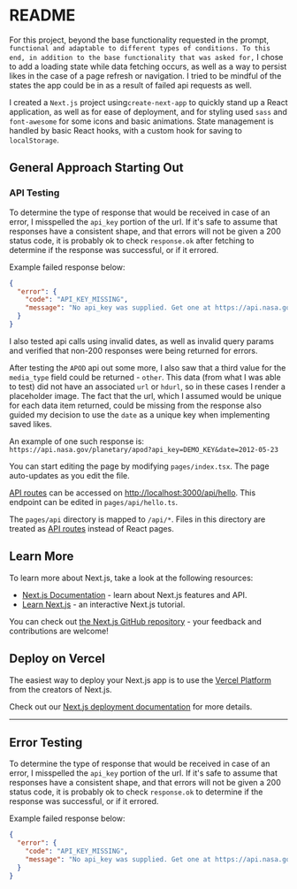 # README

For this project, beyond the base functionality requested in the prompt, `functional and adaptable to different types of conditions. To this end, in addition to the base functionality that was asked for,` I chose to add a loading state while data fetching occurs, as well as a way to persist likes in the case of a page refresh or navigation. I tried to be mindful of the states the app could be in as a result of failed api requests as well.

I created a `Next.js` project using`create-next-app` to quickly stand up a React application, as well as for ease of deployment, and for styling used `sass` and `font-awesome` for some icons and basic animations. State management is handled by basic React hooks, with a custom hook for saving to `localStorage`.

## General Approach Starting Out

### API Testing

To determine the type of response that would be received in case of an error, I misspelled the `api_key` portion of the url. If it's safe to assume that responses have a consistent shape, and that errors will not be given a 200 status code, it is probably ok to check `response.ok` after fetching to determine if the response was successful, or if it errored.

Example failed response below:

```json
{
  "error": {
    "code": "API_KEY_MISSING",
    "message": "No api_key was supplied. Get one at https://api.nasa.gov:443"
  }
}
```

I also tested api calls using invalid dates, as well as invalid query params and verified that non-200 responses were being returned for errors.

After testing the `APOD` api out some more, I also saw that a third value for the `media_type` field could be returned - `other`. This data (from what I was able to test) did not have an associated `url` or `hdurl`, so in these cases I render a placeholder image. The fact that the url, which I assumed would be unique for each data item returned, could be missing from the response also guided my decision to use the `date` as a unique key when implementing saved likes.

An example of one such response is: `https://api.nasa.gov/planetary/apod?api_key=DEMO_KEY&date=2012-05-23`


You can start editing the page by modifying `pages/index.tsx`. The page auto-updates as you edit the file.

[API routes](https://nextjs.org/docs/api-routes/introduction) can be accessed on [http://localhost:3000/api/hello](http://localhost:3000/api/hello). This endpoint can be edited in `pages/api/hello.ts`.

The `pages/api` directory is mapped to `/api/*`. Files in this directory are treated as [API routes](https://nextjs.org/docs/api-routes/introduction) instead of React pages.

## Learn More

To learn more about Next.js, take a look at the following resources:

- [Next.js Documentation](https://nextjs.org/docs) - learn about Next.js features and API.
- [Learn Next.js](https://nextjs.org/learn) - an interactive Next.js tutorial.

You can check out [the Next.js GitHub repository](https://github.com/vercel/next.js/) - your feedback and contributions are welcome!

## Deploy on Vercel

The easiest way to deploy your Next.js app is to use the [Vercel Platform](https://vercel.com/new?utm_medium=default-template&filter=next.js&utm_source=create-next-app&utm_campaign=create-next-app-readme) from the creators of Next.js.

Check out our [Next.js deployment documentation](https://nextjs.org/docs/deployment) for more details.

---

## Error Testing

To determine the type of response that would be received in case of an error, I misspelled the `api_key` portion of the url. If it's safe to assume that responses have a consistent shape, and that errors will not be given a 200 status code, it is probably ok to check `response.ok` to determine if the response was successful, or if it errored.

Example failed response below:

```json
{
  "error": {
    "code": "API_KEY_MISSING",
    "message": "No api_key was supplied. Get one at https://api.nasa.gov:443"
  }
}
```
